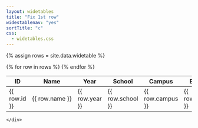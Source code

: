 ```yaml
---
layout: widetables
title: "Fix 1st row"
widestablenav: "yes"
sortTitle: "c"
css:
  - widetables.css
---
```


<div class="container-fluid">
  <div class="row">
    <!-- CONTENT -->
    <div class="col">

{% assign rows = site.data.widetable  %}

<div class="fix1stcol fix1strow">
<table class="table table-sm table-striped">
  <thead class="thead">
    <tr>
      <th scope="col">ID</th>
      <th scope="col">Name</th>
      <th scope="col">Year</th>
      <th scope="col">School</th>
      <th scope="col">Campus</th>
      <th scope="col">Email</th>
      <th scope="col">Gender</th>
      <th scope="col">Date&nbsp;of&nbsp;birth</th>
      <th scope="col">Address</th>
      <th scope="col">City</th>
      <th scope="col">State</th>
      <th scope="col">Postcode</th>
      <th scope="col">Country</th>
      <th scope="col">Phone</th>
      <th scope="col">Preferred&nbsp;airport</th>
    </tr>
  </thead>
  <tbody>
    {% for row in rows %}
    <tr>
      <td>{{ row.id }}</td>
      <td style="white-space: nowrap">{{ row.name }}</td>
      <td>{{ row.year }}</td>
      <td>{{ row.school }}</td>
      <td>{{ row.campus }}</td>
      <td>{{ row.email }}</td>
      <td>{{ row.gender }}</td>
      <td>{{ row.DOB }}</td>
      <td>{{ row.address1 }}</td>
      <td>{{ row.city }}</td>
      <td>{{ row.state }}</td>
      <td>{{ row.postcode }}</td>
      <td>{{ row.country }}</td>
      <td style="white-space: nowrap">{{ row.phone }}</td>
      <td>{{ row.preferredairport }}</td>                  
    </tr>
    {% endfor %}
  </tbody>
</table>
</div>

    </div>
  </div>
</div>
